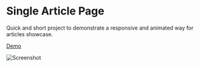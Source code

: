 # Single Article Page

Quick and short project to demonstrate a responsive and animated way for articles showcase.

[Demo](https://jeremydang.github.io/single-article-page/)  

![Screenshot](images/Capture.PNG)
